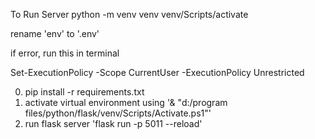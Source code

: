 To Run Server
python -m venv venv
venv/Scripts/activate


rename 'env' to '.env'


if error, run this in terminal

Set-ExecutionPolicy -Scope CurrentUser -ExecutionPolicy Unrestricted


0. pip install -r requirements.txt
1. activate virtual environment using '& "d:/program files/python/flask/venv/Scripts/Activate.ps1"'
2. run flask server 'flask run -p 5011 --reload'